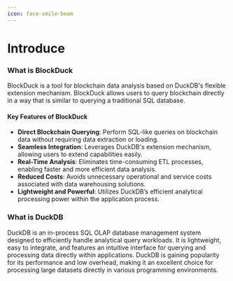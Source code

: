 ```yaml
---
icon: face-smile-beam
---
```


# Introduce

### What is BlockDuck

BlockDuck is a tool for blockchain data analysis based on DuckDB's flexible extension mechanism. BlockDuck allows users to query blockchain directly in a way that is similar to querying a traditional SQL database.



#### Key Features of BlockDuck

* **Direct Blockchain Querying**: Perform SQL-like queries on blockchain data without requiring data extraction or loading.
* **Seamless Integration**: Leverages DuckDB's extension mechanism, allowing users to extend capabilities easily.
* **Real-Time Analysis**: Eliminates time-consuming ETL processes, enabling faster and more efficient data analysis.
* **Reduced Costs**: Avoids unnecessary operational and service costs associated with data warehousing solutions.
* **Lightweight and Powerful**: Utilizes DuckDB’s efficient analytical processing power within the application process.



### What is DuckDB

DuckDB is an in-process SQL OLAP database management system designed to efficiently handle analytical query workloads. It is lightweight, easy to integrate, and features an intuitive interface for querying and processing data directly within applications. DuckDB is gaining popularity for its performance and low overhead, making it an excellent choice for processing large datasets directly in various programming environments.

